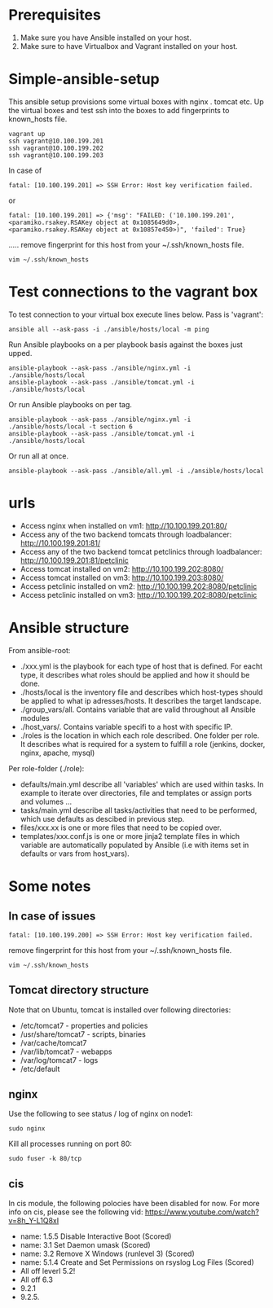 # Prerequisites
1. Make sure you have Ansible installed on your host.
2. Make sure to have Virtualbox and Vagrant installed on your host.

# Simple-ansible-setup

This ansible setup provisions some virtual boxes with nginx . tomcat etc.
Up the virtual boxes and test ssh into the boxes to add fingerprints to known_hosts file.
```
vagrant up
ssh vagrant@10.100.199.201
ssh vagrant@10.100.199.202
ssh vagrant@10.100.199.203
```

In case of
```
fatal: [10.100.199.201] => SSH Error: Host key verification failed.
```
or
```
fatal: [10.100.199.201] => {'msg': "FAILED: ('10.100.199.201', <paramiko.rsakey.RSAKey object at 0x1085649d0>, <paramiko.rsakey.RSAKey object at 0x10857e450>)", 'failed': True}
```

..... remove fingerprint for this host from your ~/.ssh/known_hosts file.
```
vim ~/.ssh/known_hosts
```

# Test connections to the vagrant box

To test connection to your virtual box execute lines below. Pass is 'vagrant':
```
ansible all --ask-pass -i ./ansible/hosts/local -m ping
```

Run Ansible playbooks on a per playbook basis against the boxes just upped. 
```
ansible-playbook --ask-pass ./ansible/nginx.yml -i ./ansible/hosts/local
ansible-playbook --ask-pass ./ansible/tomcat.yml -i ./ansible/hosts/local
```

Or run Ansible playbooks on per tag. 
```
ansible-playbook --ask-pass ./ansible/nginx.yml -i ./ansible/hosts/local -t section 6
ansible-playbook --ask-pass ./ansible/tomcat.yml -i ./ansible/hosts/local
```


Or run all at once. 
```
ansible-playbook --ask-pass ./ansible/all.yml -i ./ansible/hosts/local
```

# urls
- Access nginx when installed on vm1: http://10.100.199.201:80/
- Access any of the two backend tomcats through loadbalancer: http://10.100.199.201:81/
- Access any of the two backend tomcat petclinics through loadbalancer: http://10.100.199.201:81/petclinic
- Access tomcat installed on vm2: http://10.100.199.202:8080/
- Access tomcat installed on vm3: http://10.100.199.203:8080/
- Access petclinic installed on vm2: http://10.100.199.202:8080/petclinic
- Access petclinic installed on vm3: http://10.100.199.202:8080/petclinic


# Ansible structure
From ansible-root:
- ./xxx.yml is the playbook for each type of host that is defined. For eacht type, it describes what roles should be applied and how it should be done.
- ./hosts/local is the inventory file and describes which host-types should be applied to what ip adresses/hosts. It describes the target landscape.
- ./group_vars/all. Contains variable that are valid throughout all Ansible modules
- ./host_vars/<ip>. Contains variable specifi to a host with specific IP.
- ./roles is the location in which each role described. One folder per role. It describes what is required for a system to fulfill a  role (jenkins, docker, nginx, apache, mysql)

Per role-folder (./role):
 - defaults/main.yml describe all 'variables' which are used within tasks. In example to iterate over directories, file and templates or assign ports and volumes ...
 - tasks/main.yml describe all tasks/activities that need to be performed, which use defaults as descibed in previous step.
 - files/xxx.xx is one or more files that need to be copied over.
 - templates/xxx.conf.js is one or more jinja2 template files in which variable are automatically populated by Ansible (i.e with items set in defaults or vars from host_vars).


# Some notes

## In case of issues 
```
fatal: [10.100.199.200] => SSH Error: Host key verification failed.
```
remove fingerprint for this host from your ~/.ssh/known_hosts file.
```
vim ~/.ssh/known_hosts
```

## Tomcat directory structure
Note that on Ubuntu, tomcat is installed over following directories:
- /etc/tomcat7 - properties and policies
- /usr/share/tomcat7 - scripts, binaries
- /var/cache/tomcat7
- /var/lib/tomcat7 - webapps
- /var/log/tomcat7 - logs
- /etc/default

## nginx
Use the following to see status / log of nginx on node1:
```
sudo nginx
```

Kill all processes running on port 80:
```
sudo fuser -k 80/tcp
```

## cis
In cis module, the following polocies have been disabled for now.
For more info on cis, please see the following vid: https://www.youtube.com/watch?v=8h_Y-L1Q8xI

 - name: 1.5.5 Disable Interactive Boot (Scored)
 - name: 3.1 Set Daemon umask (Scored)
 - name: 3.2 Remove X Windows (runlevel 3) (Scored)
 - name: 5.1.4 Create and Set Permissions on rsyslog Log Files (Scored)
 - All off leverl 5.2!
 - All off 6.3
 - 9.2.1
 - 9.2.5.

